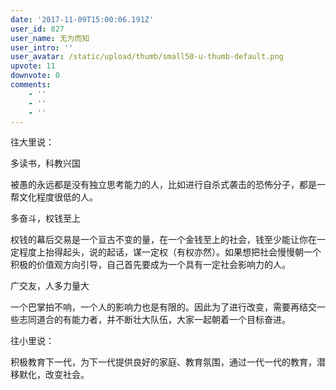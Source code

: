 ```yaml
---
date: '2017-11-09T15:00:06.191Z'
user_id: 827
user_name: 无为而知
user_intro: ''
user_avatar: /static/upload/thumb/small50-u-thumb-default.png
upvote: 11
downvote: 0
comments:
    - ''
    - ''
    - ''
---
```


往大里说：

多读书，科教兴国

被愚的永远都是没有独立思考能力的人，比如进行自杀式袭击的恐怖分子，都是一帮文化程度很低的人。

多奋斗，权钱至上

权钱的幕后交易是一个亘古不变的量，在一个金钱至上的社会，钱至少能让你在一定程度上抬得起头，说的起话，谋一定权（有权亦然）。如果想把社会慢慢朝一个积极的价值观方向引导，自己首先要成为一个具有一定社会影响力的人。

广交友，人多力量大

一个巴掌拍不响，一个人的影响力也是有限的。因此为了进行改变，需要再结交一些志同道合的有能力者，并不断壮大队伍，大家一起朝着一个目标奋进。

往小里说：

积极教育下一代，为下一代提供良好的家庭、教育氛围，通过一代一代的教育，潜移默化，改变社会。
